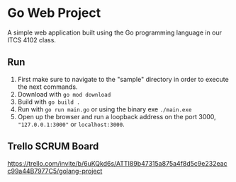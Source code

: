 # Go Web Project
A simple web application built using the Go programming language in our ITCS 4102 class.

## Run
1. First make sure to navigate to the "sample" directory in order to execute the next commands. 
2. Download with `go mod download`
3. Build with `go build .`
4. Run with `go run main.go` or using the binary exe `./main.exe`
5. Open up the browser and run a loopback address on the port 3000, `"127.0.0.1:3000"` or `localhost:3000`.  

## Trello SCRUM Board
https://trello.com/invite/b/6uKQkd6s/ATTI89b47315a875a4f8d5c9e232eacc99a44B7977C5/golang-project


 
